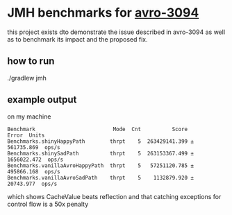 # JMH benchmarks for [avro-3094](https://issues.apache.org/jira/browse/AVRO-3094)

this project exists dto demonstrate the issue described in avro-3094 as well as to benchmark its impact and the proposed fix.

## how to run
./gradlew jmh

## example output
on my machine

```
Benchmark                         Mode  Cnt          Score         Error  Units
Benchmarks.shinyHappyPath        thrpt    5  263429141.399 ±  561735.869  ops/s
Benchmarks.shinySadPath          thrpt    5  263153367.499 ± 1656022.472  ops/s
Benchmarks.vanillaAvroHappyPath  thrpt    5   57251120.785 ±  495866.168  ops/s
Benchmarks.vanillaAvroSadPath    thrpt    5    1132879.920 ±   20743.977  ops/s
```

which shows CacheValue beats reflection and that catching exceptions for control flow is a 50x penalty
